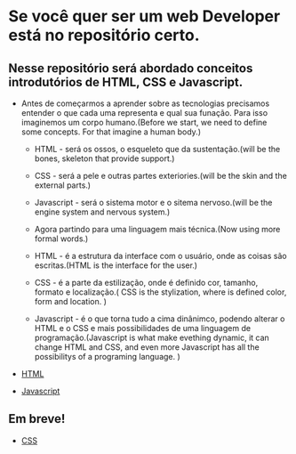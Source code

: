 # Se você quer ser um web Developer está no repositório certo.

## Nesse repositório será abordado conceitos introdutórios de HTML, CSS e Javascript.

* Antes de começarmos a aprender sobre as tecnologias precisamos entender o que cada uma representa e qual sua funação. Para isso imaginemos um corpo humano.(Before we start, we need to define some concepts. For that imagine a human body.)
    
    * HTML - será os ossos, o esqueleto que da sustentação.(will be the bones, skeleton that provide support.)
    
    * CSS - será a pele e outras partes exteriories.(will be the skin and the external parts.)

    * Javascript - será o sistema motor e o sitema nervoso.(will be the engine system and nervous system.)

    * Agora partindo para uma linguagem mais técnica.(Now using more formal words.)
    
    * HTML - é a estrutura da interface com o usuário, onde as coisas são escritas.(HTML is the interface for the user.)

    * CSS - é a parte da estilização, onde é definido cor, tamanho, formato e localização.( CSS is the  stylization, where is defined color, form and location. )

    * Javascript - é o que torna tudo a cima dinânimco, podendo alterar o HTML e o CSS e mais possibilidades de uma linguagem de programação.(Javascript is what make evething dynamic, it can change HTML and CSS, and even more Javascript has all the possibilitys of a programing language. )


* [HTML](https://github.com/AWLeiseR/introductionToWebDev/tree/master/html)

* [Javascript](https://github.com/AWLeiseR/introductionToWebDev/tree/master/js)

## Em breve!

* [CSS](https://github.com/AWLeiseR/introductionToWebDev/tree/master/css)
